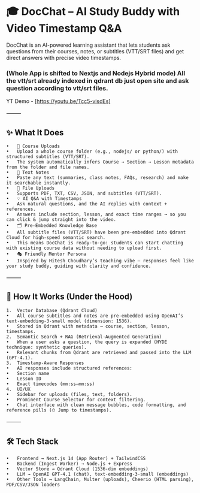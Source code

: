 # 🎓 DocChat – AI Study Buddy with Video Timestamp Q&A

DocChat is an AI-powered learning assistant that lets students ask questions from their courses, notes, or subtitles (VTT/SRT files) and get direct answers with precise video timestamps.


### (Whole App is shifted to Nextjs and Nodejs Hybrid mode) All the vtt/srt already indexed in qdrant db just open site and ask question according to vtt/srt files.


YT Demo - [https://youtu.be/Tcc5-visdEs]

⸻

## ✨ What It Does
	•	📂 Course Uploads
	•	Upload a whole course folder (e.g., nodejs/ or python/) with structured subtitles (VTT/SRT).
	•	The system automatically infers Course → Section → Lesson metadata from the folder and file names.
	•	📝 Text Notes
	•	Paste any text (summaries, class notes, FAQs, research) and make it searchable instantly.
	•	📄 File Uploads
	•	Supports PDF, TXT, CSV, JSON, and subtitles (VTT/SRT).
	•	💡 AI Q&A with Timestamps
	•	Ask natural questions, and the AI replies with context + references.
	•	Answers include section, lesson, and exact time ranges → so you can click & jump straight into the video.
	•	🗂 Pre-Embedded Knowledge Base
	•	All subtitle files (VTT/SRT) have been pre-embedded into Qdrant Cloud for high-speed semantic search.
	•	This means DocChat is ready-to-go: students can start chatting with existing course data without needing to upload first.
	•	🎭 Friendly Mentor Persona
	•	Inspired by Hitesh Choudhary’s teaching vibe — responses feel like your study buddy, guiding with clarity and confidence.

⸻

## 🧠 How It Works (Under the Hood)
	1.	Vector Database (Qdrant Cloud)
	•	All course subtitles and notes are pre-embedded using OpenAI’s text-embedding-3-small model (dimension: 1536).
	•	Stored in Qdrant with metadata → course, section, lesson, timestamps.
	2.	Semantic Search + RAG (Retrieval-Augmented Generation)
	•	When a user asks a question, the query is expanded (HYDE technique: synthetic queries).
	•	Relevant chunks from Qdrant are retrieved and passed into the LLM (GPT-4.1).
	3.	Timestamp-Aware Responses
	•	AI responses include structured references:
	•	Section name
	•	Lesson ID
	•	Exact timecodes (mm:ss–mm:ss)
	4.	UI/UX
	•	Sidebar for uploads (files, text, folders).
	•	Prominent Course Selector for context filtering.
	•	Chat interface with clean message bubbles, code formatting, and reference pills (⏱ Jump to timestamps).

⸻

## 🛠 Tech Stack
	•	Frontend → Next.js 14 (App Router) + TailwindCSS
	•	Backend (Ingest Worker) → Node.js + Express
	•	Vector Store → Qdrant Cloud (1536-dim embeddings)
	•	LLM → OpenAI GPT-4.1 (chat), text-embedding-3-small (embeddings)
	•	Other Tools → LangChain, Multer (uploads), Cheerio (HTML parsing), PDF/CSV/JSON loaders
